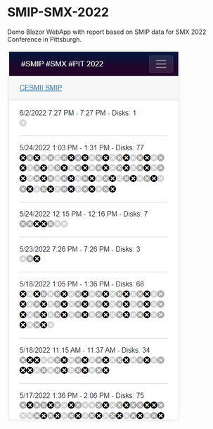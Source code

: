 # SMIP-SMX-2022
Demo Blazor WebApp with report based on SMIP data for SMX 2022 Conference in Pittsburgh.

![Screenshot](https://github.com/ThinkIQ-Labs/SMIP-SMX-2022/blob/master/screenshot.jpg)
